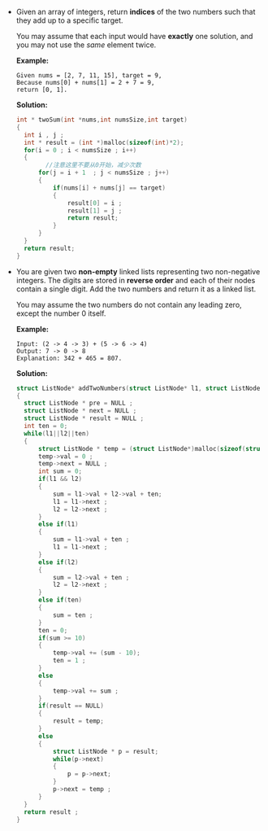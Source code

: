 * Given an array of integers, return **indices** of the two numbers such that they add up to a specific target.

  You may assume that each input would have **exactly** one solution, and you may not use the *same* element twice.

  **Example:**

   ```text
  Given nums = [2, 7, 11, 15], target = 9,
  Because nums[0] + nums[1] = 2 + 7 = 9,
  return [0, 1].
   ```

  **Solution:**

  ```c
  int * twoSum(int *nums,int numsSize,int target)
  {
  	int i , j ;
  	int * result = (int *)malloc(sizeof(int)*2);
  	for(i = 0 ; i < numsSize ; i++)
  	{
          //注意这里不要从0开始，减少次数
  		for(j = i + 1  ; j < numsSize ; j++)
  		{	
  			if(nums[i] + nums[j] == target)
  			{ 
  				result[0] = i ;
  				result[1] = j ;
  				return result;
  			}
  		}
  	}
  	return result;
  }
  ```

* You are given two **non-empty** linked lists representing two non-negative integers. The digits are stored in **reverse order** and each of their nodes contain a single digit. Add the two numbers and return it as a linked list.

  You may assume the two numbers do not contain any leading zero, except the number 0 itself.

  **Example:**

  ```
  Input: (2 -> 4 -> 3) + (5 -> 6 -> 4)
  Output: 7 -> 0 -> 8
  Explanation: 342 + 465 = 807.
  ```

  **Solution:**

  ```c
  struct ListNode* addTwoNumbers(struct ListNode* l1, struct ListNode* l2) 
  {
  	struct ListNode * pre = NULL ;
  	struct ListNode * next = NULL ;
  	struct ListNode * result = NULL ;
  	int ten = 0;
  	while(l1||l2||ten)
  	{
  		struct ListNode * temp = (struct ListNode*)malloc(sizeof(struct ListNode));
  		temp->val = 0 ;
  		temp->next = NULL ;
  		int sum = 0;
  		if(l1 && l2)
  		{
  			sum = l1->val + l2->val + ten;
  			l1 = l1->next ;
  			l2 = l2->next ;
  		}
  		else if(l1)
  		{
  			sum = l1->val + ten ;
  			l1 = l1->next ;
  		}
  		else if(l2)
  		{
  			sum = l2->val + ten ;
  			l2 = l2->next ;
  		}
  		else if(ten)
  		{
  			sum = ten ;
  		}
  		ten = 0;
  		if(sum >= 10)
  		{
  			temp->val += (sum - 10);
  			ten = 1 ;
  		}
  		else
  		{
  			temp->val += sum ;
  		}
  		if(result == NULL)
  		{
  			result = temp;
  		}
  		else
  		{
  			struct ListNode * p = result;
  			while(p->next)
  			{
  				p = p->next;
  			}
  			p->next = temp ;
  		}
  	}
  	return result ;
  }
  ```
